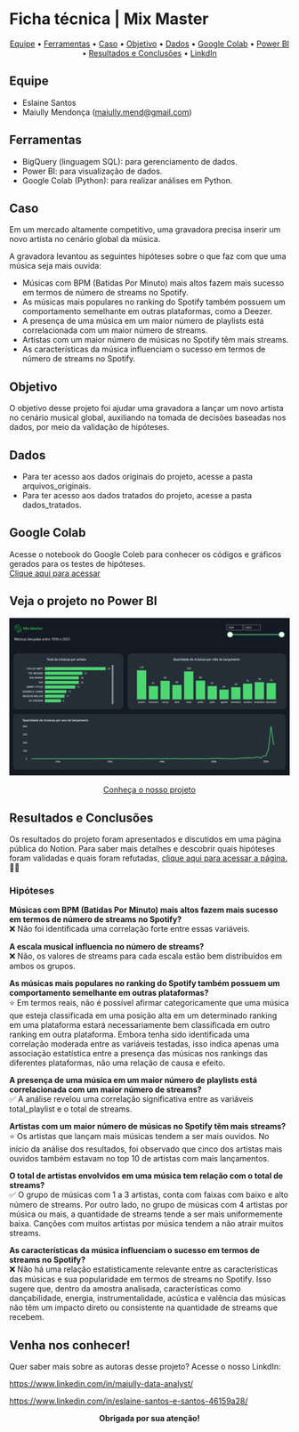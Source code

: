 # Ficha técnica | Mix Master
<p align="center">
<a href="## Equipe">Equipe</a> •
<a href="## Ferramentas">Ferramentas</a> •
<a href="## Caso">Caso</a> •
<a href="## Objetivo">Objetivo</a> •
<a href="## Dados">Dados</a> •
<a href="## Google Colab">Google Colab</a> •
<a href="## Veja o projeto no Power BI">Power BI</a> •
<a href="## Resultados e Conclusões">Resultados e Conclusões</a> •
<a href="LinkdIn">LinkdIn</a>
</p>  

## Equipe
- Eslaine Santos
- Maiully Mendonça (maiully.mend@gmail.com)
## Ferramentas
- BigQuery (linguagem SQL): para gerenciamento de dados.
- Power BI: para visualização de dados.
- Google Colab (Python): para realizar análises em Python.
## Caso
Em um mercado altamente competitivo, uma gravadora precisa inserir um novo artista no cenário global da música.

A gravadora levantou as seguintes hipóteses sobre o que faz com que uma música seja mais ouvida:

- Músicas com BPM (Batidas Por Minuto) mais altos fazem mais sucesso em termos de número de streams no Spotify.
- As músicas mais populares no ranking do Spotify também possuem um comportamento semelhante em outras plataformas, como a Deezer.
- A presença de uma música em um maior número de playlists está correlacionada com um maior número de streams.
- Artistas com um maior número de músicas no Spotify têm mais streams.
- As características da música influenciam o sucesso em termos de número de streams no Spotify.  
## Objetivo
O objetivo desse projeto foi ajudar uma gravadora a lançar um novo artista
no cenário musical global, auxiliando na tomada de decisões baseadas nos
dados, por meio da validação de hipóteses.
## Dados
- Para ter acesso aos dados originais do projeto, acesse a pasta arquivos_originais.  
- Para ter acesso aos dados tratados do projeto, acesse a pasta dados_tratados.
## Google Colab
Acesse o notebook do Google Coleb para conhecer os códigos e gráficos gerados para os testes de hipóteses.  
[Clique aqui para acessar](https://colab.research.google.com/drive/119geWP5ptsqI5TKIUUcVjuHzDP8Ym9tK#scrollTo=W51ocgiq-h8Q)
## Veja o projeto no Power BI
![<center>Imagem prévia</center>](img_power_bi.png)

[<center>Conheça o nosso projeto</center>](https://app.powerbi.com/view?r=eyJrIjoiZmU2ZTdjZTktYWQyOS00YjcwLTgyNDUtODM3ZmRhMDdiMTQ5IiwidCI6ImUwZjY3ODE5LTJmNmYtNDg0Mi1hZjVlLTA5ZjI4Y2U4N2U0NyJ9a)
## Resultados e Conclusões
Os resultados do projeto foram apresentados e discutidos em uma página pública do Notion. Para saber mais detalhes e descobrir quais hipóteses foram validadas e quais foram refutadas, [clique aqui para acessar a página.](https://www.notion.so/Resultados-e-Conclus-es-dfc2af5e8eef4460ae8428b746c82511) ✌🏽  
### Hipóteses
**Músicas com BPM (Batidas Por Minuto) mais altos fazem mais sucesso em termos de número de streams no Spotify?**  
❌ Não foi identificada uma correlação forte entre essas variáveis.  
  
**A escala musical influencia no número de streams?**  
❌ Não, os valores de streams para cada escala estão bem distribuídos em ambos os grupos.  
  
**As músicas mais populares no ranking do Spotify também possuem um comportamento semelhante em outras plataformas?**  
⭐ Em termos reais, não é possível afirmar categoricamente que uma música que esteja classificada em uma posição alta em um determinado ranking em uma plataforma estará necessariamente bem classificada em outro ranking em outra plataforma. Embora tenha sido identificada uma correlação moderada entre as variáveis testadas, isso indica apenas uma associação estatística entre a presença das músicas nos rankings das diferentes plataformas, não uma relação de causa e efeito. 
   
**A presença de uma música em um maior número de playlists está correlacionada com um maior número de streams?**  
✅ A análise revelou uma correlação significativa entre as variáveis total_playlist e o total de streams.   
  
**Artistas com um maior número de músicas no Spotify têm mais streams?**  
⭐ Os artistas que lançam mais músicas tendem a ser mais ouvidos. No início da análise dos resultados, foi observado que cinco dos artistas mais ouvidos também estavam no top 10 de artistas com mais lançamentos.  
  
**O total de artistas envolvidos em uma música tem relação com o total de streams?**  
✅ O grupo de músicas com 1 a 3 artistas, conta com faixas com baixo e alto número de streams. Por outro lado, no grupo de músicas com 4 artistas por música ou mais, a quantidade de streams tende a ser mais uniformemente baixa. Canções com muitos artistas por música tendem a não atrair muitos streams.  
  
**As características da música influenciam o sucesso em termos de streams no Spotify?**  
❌ Não há uma relação estatisticamente relevante entre as características das músicas e sua popularidade em termos de streams no Spotify. Isso sugere que, dentro da amostra analisada, características como dançabilidade, energia, instrumentalidade, acústica e valência das músicas não têm um impacto direto ou consistente na quantidade de streams que recebem. 
   
## Venha nos conhecer!
Quer saber mais sobre as autoras desse projeto? Acesse o nosso LinkdIn:
  
https://www.linkedin.com/in/maiully-data-analyst/
  
https://www.linkedin.com/in/eslaine-santos-e-santos-46159a28/
  
    
<center><b>Obrigada por sua atenção!